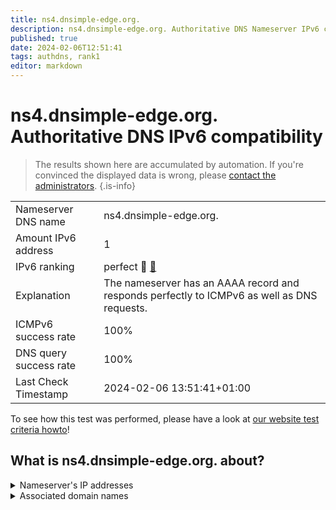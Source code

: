 ```yaml
---
title: ns4.dnsimple-edge.org.
description: ns4.dnsimple-edge.org. Authoritative DNS Nameserver IPv6 compatibility
published: true
date: 2024-02-06T12:51:41
tags: authdns, rank1
editor: markdown
---
```


# ns4.dnsimple-edge.org. Authoritative DNS IPv6 compatibility

> The results shown here are accumulated by automation. If you're convinced the displayed data is wrong, please [contact the administrators](/howto/chat). 
{.is-info}




|   |   |
| - | - |
| Nameserver DNS name | ns4.dnsimple-edge.org.
| Amount IPv6 address | 1
| IPv6 ranking | perfect :1st_place_medal: [🔗](/howto/ranking) |
| Explanation | The nameserver has an AAAA record and responds perfectly to ICMPv6 as well as DNS requests. |
| ICMPv6 success rate | 100%|
| DNS query success rate | 100% |
| Last Check Timestamp | 2024-02-06 13:51:41+01:00 |

To see how this test was performed, please have a look at [our website test criteria howto](/howto/testcriteria/authdns)!


## What is ns4.dnsimple-edge.org. about?




<details>
<summary>Nameserver's IP addresses</summary>

2620:111:8007::53

</details>



<details>
<summary>Associated domain names</summary>

pytorch.org

rethinkdb.com

</details>
